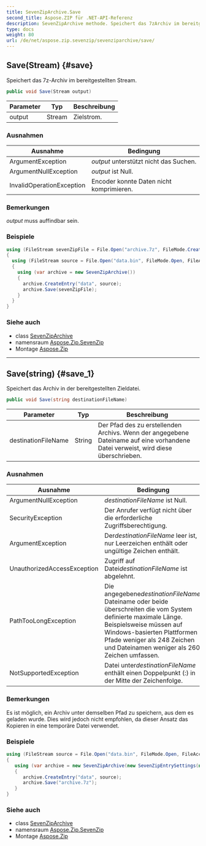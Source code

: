 ```yaml
---
title: SevenZipArchive.Save
second_title: Aspose.ZIP für .NET-API-Referenz
description: SevenZipArchive methode. Speichert das 7zArchiv im bereitgestellten Stream.
type: docs
weight: 80
url: /de/net/aspose.zip.sevenzip/sevenziparchive/save/
---
```

## Save(Stream) {#save}

Speichert das 7z-Archiv im bereitgestellten Stream.

```csharp
public void Save(Stream output)
```

| Parameter | Typ | Beschreibung |
| --- | --- | --- |
| output | Stream | Zielstrom. |

### Ausnahmen

| Ausnahme | Bedingung |
| --- | --- |
| ArgumentException | *output* unterstützt nicht das Suchen. |
| ArgumentNullException | *output* ist Null. |
| InvalidOperationException | Encoder konnte Daten nicht komprimieren. |

### Bemerkungen

*output* muss auffindbar sein.

### Beispiele

```csharp
using (FileStream sevenZipFile = File.Open("archive.7z", FileMode.Create))
{
  using (FileStream source = File.Open("data.bin", FileMode.Open, FileAccess.Read))
  {
    using (var archive = new SevenZipArchive())
    {
      archive.CreateEntry("data", source);
      archive.Save(sevenZipFile);
    }
  }
}
```

### Siehe auch

* class [SevenZipArchive](../)
* namensraum [Aspose.Zip.SevenZip](../../sevenziparchive/)
* Montage [Aspose.Zip](../../../)

---

## Save(string) {#save_1}

Speichert das Archiv in der bereitgestellten Zieldatei.

```csharp
public void Save(string destinationFileName)
```

| Parameter | Typ | Beschreibung |
| --- | --- | --- |
| destinationFileName | String | Der Pfad des zu erstellenden Archivs. Wenn der angegebene Dateiname auf eine vorhandene Datei verweist, wird diese überschrieben. |

### Ausnahmen

| Ausnahme | Bedingung |
| --- | --- |
| ArgumentNullException | *destinationFileName* ist Null. |
| SecurityException | Der Anrufer verfügt nicht über die erforderliche Zugriffsberechtigung. |
| ArgumentException | Der*destinationFileName* leer ist, nur Leerzeichen enthält oder ungültige Zeichen enthält. |
| UnauthorizedAccessException | Zugriff auf Datei*destinationFileName* ist abgelehnt. |
| PathTooLongException | Die angegebene*destinationFileName*, Dateiname oder beide überschreiten die vom System definierte maximale Länge. Beispielsweise müssen auf Windows-basierten Plattformen Pfade weniger als 248 Zeichen und Dateinamen weniger als 260 Zeichen umfassen. |
| NotSupportedException | Datei unter*destinationFileName* enthält einen Doppelpunkt (:) in der Mitte der Zeichenfolge. |

### Bemerkungen

Es ist möglich, ein Archiv unter demselben Pfad zu speichern, aus dem es geladen wurde. Dies wird jedoch nicht empfohlen, da dieser Ansatz das Kopieren in eine temporäre Datei verwendet.

### Beispiele

```csharp
using (FileStream source = File.Open("data.bin", FileMode.Open, FileAccess.Read))
{
   using (var archive = new SevenZipArchive(new SevenZipEntrySettings(new SevenZipLZMACompressionSettings())))
   {
      archive.CreateEntry("data", source);
      archive.Save("archive.7z");
   }
}
```

### Siehe auch

* class [SevenZipArchive](../)
* namensraum [Aspose.Zip.SevenZip](../../sevenziparchive/)
* Montage [Aspose.Zip](../../../)


